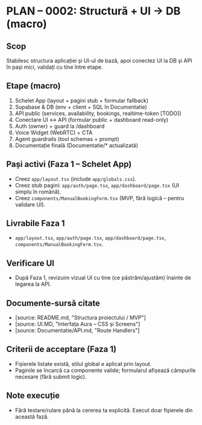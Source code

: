 # PLAN – 0002: Structură + UI → DB (macro)

## Scop

Stabilesc structura aplicației și UI-ul de bază, apoi conectez UI la DB și API în pași mici, validați cu tine între etape.

## Etape (macro)

1. Schelet App (layout + pagini stub + formular fallback)
2. Supabase & DB (env + client + SQL în Documentatie)
3. API public (services, availability, bookings, realtime-token [TODO])
4. Conectare UI ↔ API (formular public + dashboard read-only)
5. Auth (owner) + guard la /dashboard
6. Voice Widget (WebRTC) + CTA
7. Agent guardrails (tool schemas + prompt)
8. Documentație finală (Documentatie/\* actualizată)

## Pași activi (Faza 1 – Schelet App)

- Creez `app/layout.tsx` (include `app/globals.css`).
- Creez stub pagini: `app/auth/page.tsx`, `app/dashboard/page.tsx` (UI simplu în română).
- Creez `components/ManualBookingForm.tsx` (MVP, fără logică – pentru validare UI).

## Livrabile Faza 1

- `app/layout.tsx`, `app/auth/page.tsx`, `app/dashboard/page.tsx`, `components/ManualBookingForm.tsx`.

## Verificare UI

- După Faza 1, revizuim vizual UI cu tine (ce păstrăm/ajustăm) înainte de legarea la API.

## Documente-sursă citate

- [source: README.md, "Structura proiectului / MVP"]
- [source: UI.MD, "Interfața Aura – CSS și Screens"]
- [source: Documentatie/API.md, "Route Handlers"]

## Criterii de acceptare (Faza 1)

- Fișierele listate există, stilul global e aplicat prin layout.
- Paginile se încarcă ca componente valide; formularul afișează câmpurile necesare (fără submit logic).

## Note execuție

- Fără testare/rulare până la cererea ta explicită. Execut doar fișierele din această fază.

